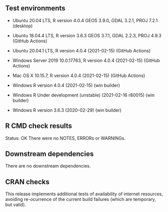 ## Test environments
* Ubuntu 20.04 LTS, R version 4.0.4 GEOS 3.9.0, GDAL 3.2.1, PROJ 7.2.1 (desktop)
* Ubuntu 18.04.4 LTS, R version 3.6.3 GEOS 3.7.1, GDAL 2.2.3, PROJ 4.9.3 (GitHub Actions)

* Ubuntu 20.04.1 LTS, R version 4.0.4 (2021-02-15) (GitHub Actions)
* Windows Server 2019 10.0.17763, R version 4.0.4 (2021-02-15) (GitHub Actions)
* Mac OS X 10.15.7, R version 4.0.4 (2021-02-15) (GitHub Actions)

* Windows R version 4.0.4 (2021-02-15) (win builder)
* Windows R Under development (unstable) (2021-02-16 r80015) (win builder) 
* Windows R version 3.6.3 (2020-02-29) (win builder)

## R CMD check results
Status: OK
There were no NOTES, ERRORs or WARNINGs.  

## Downstream dependencies
There are no downstream dependencies.

## CRAN checks
This release implements additional tests of availability of internet resources, avoiding re-ocurrence of the current build failures (which are temporary, but valid).


